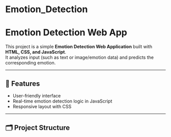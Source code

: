 # Emotion_Detection
# Emotion Detection Web App  

This project is a simple **Emotion Detection Web Application** built with **HTML, CSS, and JavaScript**.  
It analyzes input (such as text or image/emotion data) and predicts the corresponding emotion.

---

## 🚀 Features
- User-friendly interface  
- Real-time emotion detection logic in JavaScript  
- Responsive layout with CSS  

---

## 🗂 Project Structure
